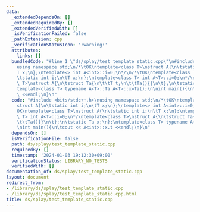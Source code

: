 ```yaml
---
data:
  _extendedDependsOn: []
  _extendedRequiredBy: []
  _extendedVerifiedWith: []
  _isVerificationFailed: false
  _pathExtension: cpp
  _verificationStatusIcon: ':warning:'
  attributes:
    links: []
  bundledCode: "#line 1 \"ds/splay/test_template_static.cpp\"\n#include <bits/stdc++.h>\n\
    using namespace std;\n/*\tOK\ntemplate<class T>\nstruct A{\n\tstatic int i;\n\t\
    T x;\n};\ntemplate<> int A<int>::i=0;\n*/\n/*\tOK\ntemplate<class T>\nstruct A{\n\
    \tstatic int i;\n\tT x;\n};\ntemplate<class T> int A<T>::i=0;\n*/\ntemplate<class\
    \ T>\nstruct A{\n\tstruct Ta{\n\t\tT t;\n\t\tTa(){}\n\t};\n\tstatic Ta x;\n};\n\
    template<class T> typename A<T>::Ta A<T>::x=Ta();\n\nint main(){\n\tcout << A<int>::x.t\
    \ <<endl;\n}\n"
  code: "#include <bits/stdc++.h>\nusing namespace std;\n/*\tOK\ntemplate<class T>\n\
    struct A{\n\tstatic int i;\n\tT x;\n};\ntemplate<> int A<int>::i=0;\n*/\n/*\t\
    OK\ntemplate<class T>\nstruct A{\n\tstatic int i;\n\tT x;\n};\ntemplate<class\
    \ T> int A<T>::i=0;\n*/\ntemplate<class T>\nstruct A{\n\tstruct Ta{\n\t\tT t;\n\
    \t\tTa(){}\n\t};\n\tstatic Ta x;\n};\ntemplate<class T> typename A<T>::Ta A<T>::x=Ta();\n\
    \nint main(){\n\tcout << A<int>::x.t <<endl;\n}\n"
  dependsOn: []
  isVerificationFile: false
  path: ds/splay/test_template_static.cpp
  requiredBy: []
  timestamp: '2024-01-03 19:12:30+09:00'
  verificationStatus: LIBRARY_NO_TESTS
  verifiedWith: []
documentation_of: ds/splay/test_template_static.cpp
layout: document
redirect_from:
- /library/ds/splay/test_template_static.cpp
- /library/ds/splay/test_template_static.cpp.html
title: ds/splay/test_template_static.cpp
---
```

